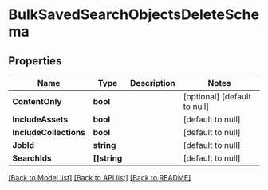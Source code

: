 # BulkSavedSearchObjectsDeleteSchema

## Properties
Name | Type | Description | Notes
------------ | ------------- | ------------- | -------------
**ContentOnly** | **bool** |  | [optional] [default to null]
**IncludeAssets** | **bool** |  | [default to null]
**IncludeCollections** | **bool** |  | [default to null]
**JobId** | **string** |  | [default to null]
**SearchIds** | **[]string** |  | [default to null]

[[Back to Model list]](../README.md#documentation-for-models) [[Back to API list]](../README.md#documentation-for-api-endpoints) [[Back to README]](../README.md)


